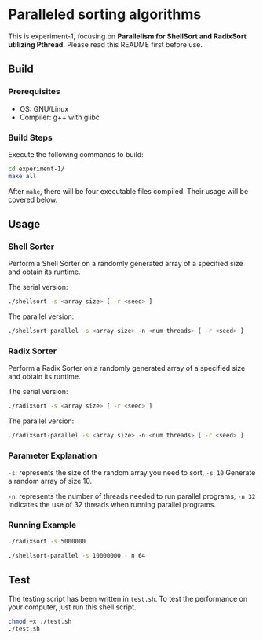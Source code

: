 # Paralleled sorting algorithms

This is experiment-1, focusing on **Parallelism for ShellSort and RadixSort utilizing Pthread**. Please read this README first before use.

## Build 

### Prerequisites
- OS: GNU/Linux
- Compiler: g++ with glibc

### Build Steps
Execute the following commands to build:
```bash
cd experiment-1/
make all
```
After `make`, there will be four executable files compiled. Their usage will be covered below.

## Usage

### Shell Sorter

Perform a Shell Sorter on a randomly generated array of a specified size and obtain its runtime.

The serial version:

```bash
./shellsort -s <array size> [ -r <seed> ] 
```

The parallel version:

```bash
./shellsort-parallel -s <array size> -n <num threads> [ -r <seed> ]
```

### Radix Sorter 


Perform a Radix Sorter on a randomly generated array of a specified size and obtain its runtime.


The serial version:

```bash
./radixsort -s <array size> [ -r <seed> ]
```

The parallel version:

```bash
./radixsort-parallel -s <array size> -n <num threads> [ -r <seed> ]
```

### Parameter Explanation

`-s`: represents the size of the random array you need to sort, `-s 10` Generate a random array of size 10.

`-n`: represents the number of threads needed to run parallel programs, `-n 32` Indicates the use of 32 threads when running parallel programs.

### Running Example

```bash
./radixsort -s 5000000
```

```bash
./shellsort-parallel -s 10000000 - n 64
```

## Test
The testing script has been written in `test.sh`. To test the performance on your computer, just run this shell script.
```bash
chmod +x ./test.sh
./test.sh
```



